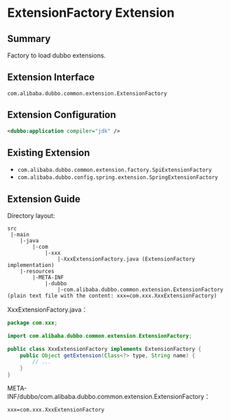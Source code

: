 # ExtensionFactory Extension

## Summary

Factory to load dubbo extensions.

## Extension Interface

`com.alibaba.dubbo.common.extension.ExtensionFactory`

## Extension Configuration

```xml
<dubbo:application compiler="jdk" />
```

## Existing Extension

* `com.alibaba.dubbo.common.extension.factory.SpiExtensionFactory`
* `com.alibaba.dubbo.config.spring.extension.SpringExtensionFactory`

## Extension Guide

Directory layout:

```
src
 |-main
    |-java
        |-com
            |-xxx
                |-XxxExtensionFactory.java (ExtensionFactory implementation)
    |-resources
        |-META-INF
            |-dubbo
                |-com.alibaba.dubbo.common.extension.ExtensionFactory (plain text file with the content: xxx=com.xxx.XxxExtensionFactory)
```

XxxExtensionFactory.java：

```java
package com.xxx;
 
import com.alibaba.dubbo.common.extension.ExtensionFactory;
 
public class XxxExtensionFactory implements ExtensionFactory {
    public Object getExtension(Class<?> type, String name) {
        // ...
    }
}
```

META-INF/dubbo/com.alibaba.dubbo.common.extension.ExtensionFactory：

```properties
xxx=com.xxx.XxxExtensionFactory
```
